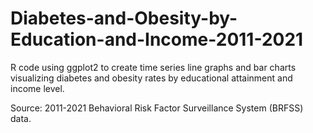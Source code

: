 # Diabetes-and-Obesity-by-Education-and-Income-2011-2021
R code using ggplot2 to create time series line graphs and bar charts visualizing diabetes and obesity rates by educational attainment and income level.

Source: 2011-2021 Behavioral Risk Factor Surveillance System (BRFSS) data.
